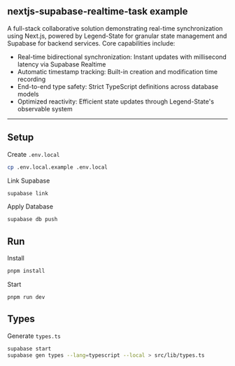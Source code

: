 ## nextjs-supabase-realtime-task example

A full-stack collaborative solution demonstrating real-time synchronization using Next.js, powered by Legend-State for granular state management and Supabase for backend services. Core capabilities include:

- Real-time bidirectional synchronization: Instant updates with millisecond latency via Supabase Realtime
- Automatic timestamp tracking: Built-in creation and modification time recording
- End-to-end type safety: Strict TypeScript definitions across database models
- Optimized reactivity: Efficient state updates through Legend-State's observable system

---

## Setup

Create `.env.local`

```bash
cp .env.local.example .env.local
```

Link Supabase

```bash
supabase link
```

Apply Database

```bash
supabase db push

```

## Run

Install

```bash
pnpm install
```

Start

```bash
pnpm run dev
```

## Types

Generate `types.ts`

```bash
supabase start
supabase gen types --lang=typescript --local > src/lib/types.ts
```
